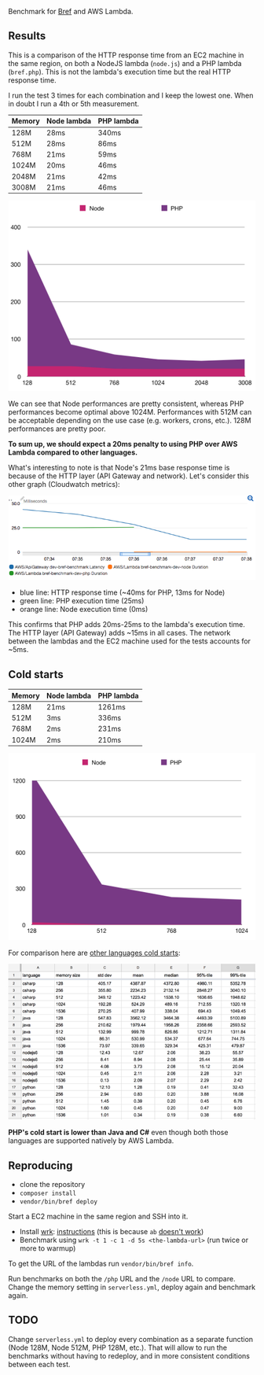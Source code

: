 Benchmark for [Bref](https://github.com/mnapoli/bref) and AWS Lambda.

## Results

This is a comparison of the HTTP response time from an EC2 machine in the same region, on both a NodeJS lambda (`node.js`) and a PHP lambda (`bref.php`). This is not the lambda's execution time but the real HTTP response time.

I run the test 3 times for each combination and I keep the lowest one. When in doubt I run a 4th or 5th measurement.

| Memory | Node lambda | PHP lambda |
|--------|-------------|------------|
| 128M   |        28ms |      340ms |
| 512M   |        28ms |       86ms |
| 768M   |        21ms |       59ms |
| 1024M  |        20ms |       46ms |
| 2048M  |        21ms |       42ms |
| 3008M  |        21ms |       46ms |

![](graph.png)

We can see that Node performances are pretty consistent, whereas PHP performances become optimal above 1024M. Performances with 512M can be acceptable depending on the use case (e.g. workers, crons, etc.). 128M performances are pretty poor.

**To sum up, we should expect a 20ms penalty to using PHP over AWS Lambda compared to other languages.**

What's interesting to note is that Node's 21ms base response time is because of the HTTP layer (API Gateway and network). Let's consider this other graph (Cloudwatch metrics):

![](cloudwatch.png)

- blue line: HTTP response time (~40ms for PHP, 13ms for Node)
- green line: PHP execution time (25ms)
- orange line: Node execution time (0ms)

This confirms that PHP adds 20ms-25ms to the lambda's execution time. The HTTP layer (API Gateway) adds ~15ms in all cases. The network between the lambdas and the EC2 machine used for the tests accounts for ~5ms.

## Cold starts

| Memory | Node lambda | PHP lambda |
|--------|-------------|------------|
| 128M   |        21ms |     1261ms |
| 512M   |         3ms |      336ms |
| 768M   |         2ms |      231ms |
| 1024M  |         2ms |      210ms |

![](coldstarts.png)

For comparison here are [other languages cold starts](https://read.acloud.guru/does-coding-language-memory-or-package-size-affect-cold-starts-of-aws-lambda-a15e26d12c76):

[![](coldstarts-other-languages.png)](https://read.acloud.guru/does-coding-language-memory-or-package-size-affect-cold-starts-of-aws-lambda-a15e26d12c76)

**PHP's cold start is lower than Java and C#** even though both those languages are supported natively by AWS Lambda.

## Reproducing

- clone the repository
- `composer install`
- `vendor/bin/bref deploy`

Start a EC2 machine in the same region and SSH into it.

- Install [wrk](https://github.com/wg/wrk): [instructions](https://github.com/wg/wrk/wiki/Installing-wrk-on-Linux#centos--redhat--fedora) (this is because `ab` [doesn't work](https://forums.aws.amazon.com/thread.jspa?threadID=193615))
- Benchmark using `wrk -t 1 -c 1 -d 5s <the-lambda-url>` (run twice or more to warmup)

To get the URL of the lambdas run `vendor/bin/bref info`.

Run benchmarks on both the `/php` URL and the `/node` URL to compare. Change the memory setting in `serverless.yml`, deploy again and benchmark again.

## TODO

Change `serverless.yml` to deploy every combination as a separate function (Node 128M, Node 512M, PHP 128M, etc.). That will allow to run the benchmarks without having to redeploy, and in more consistent conditions between each test.
